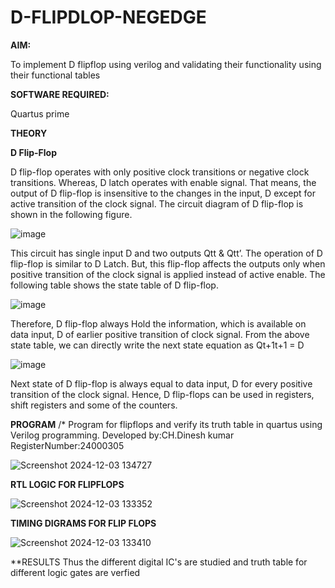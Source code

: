 # D-FLIPDLOP-NEGEDGE

**AIM:**

To implement  D flipflop using verilog and validating their functionality using their functional tables

**SOFTWARE REQUIRED:**

Quartus prime

**THEORY**

**D Flip-Flop**

D flip-flop operates with only positive clock transitions or negative clock transitions. Whereas, D latch operates with enable signal. That means, the output of D flip-flop is insensitive to the changes in the input, D except for active transition of the clock signal. The circuit diagram of D flip-flop is shown in the following figure.

![image](https://github.com/naavaneetha/D-FLIPDLOP-NEGEDGE/assets/154305477/48c81fe8-bc3f-40e7-95e2-519fc155ad51)

This circuit has single input D and two outputs Qtt & Qtt’. The operation of D flip-flop is similar to D Latch. But, this flip-flop affects the outputs only when positive transition of the clock signal is applied instead of active enable. The following table shows the state table of D flip-flop.

![image](https://github.com/naavaneetha/D-FLIPDLOP-NEGEDGE/assets/154305477/e5f3fda7-68ec-4a3a-a0a4-cf6f9cc4ab55)

Therefore, D flip-flop always Hold the information, which is available on data input, D of earlier positive transition of clock signal. From the above state table, we can directly write the next state equation as Qt+1t+1 = D

![image](https://github.com/naavaneetha/D-FLIPDLOP-NEGEDGE/assets/154305477/8592c0d8-2917-4142-91b9-d6c30dd891d2)

Next state of D flip-flop is always equal to data input, D for every positive transition of the clock signal. Hence, D flip-flops can be used in registers, shift registers and some of the counters.

**PROGRAM**
/* Program for flipflops and verify its truth table in quartus using Verilog programming.
Developed by:CH.Dinesh kumar 
RegisterNumber:24000305


![Screenshot 2024-12-03 134727](https://github.com/user-attachments/assets/089c1814-5bac-43fb-9e3e-dd056667690c)

**RTL LOGIC FOR FLIPFLOPS**

![Screenshot 2024-12-03 133352](https://github.com/user-attachments/assets/901db1fa-d70e-4385-93a2-3c8dc1ed8dac)

**TIMING DIGRAMS FOR FLIP FLOPS**

![Screenshot 2024-12-03 133410](https://github.com/user-attachments/assets/67133726-944b-4173-a9a3-827d7977621b)

**RESULTS Thus the different digital IC's are studied and truth table for different logic gates are verfied
